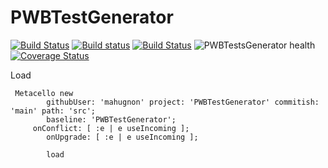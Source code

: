 # PWBTestGenerator
[![Build Status](https://travis-ci.com/mahugnon/PWBTestGenerator.svg?branch=master)](https://travis-ci.com/mahugnon/PWBTestGenerator) 
[![Build status](https://ci.appveyor.com/api/projects/status/rp7h5bpu5kjstbih?svg=true)](https://ci.appveyor.com/project/mahugnon/pwbtestgenerator) 
[![Build Status](https://ci.inria.fr/pharo-contribution/job/PWBTestGenerator/badge/icon)](https://ci.inria.fr/pharo-contribution/job/PWBTestGenerator/)
![PWBTestsGenerator health](https://github.com/mahugnon/PWBTestGenerator/workflows/PWBTestsGenerator%20health/badge.svg)
[![Coverage Status](https://coveralls.io/repos/github/mahugnon/PWBTestGenerator/badge.svg?branch=main)](https://coveralls.io/github/mahugnon/PWBTestGenerator?branch=main)


Load 

```Smalltalk
 Metacello new
    	githubUser: 'mahugnon' project: 'PWBTestGenerator' commitish: 'main' path: 'src';
    	baseline: 'PWBTestGenerator';
	 onConflict: [ :e | e useIncoming ];
        onUpgrade: [ :e | e useIncoming ];
        
    	load
```
